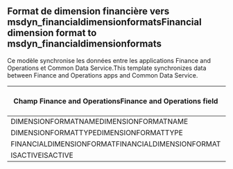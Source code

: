 ## <a name="financial-dimension-format-to-msdyn_financialdimensionformats"></a><span data-ttu-id="238cf-101">Format de dimension financière vers msdyn_financialdimensionformats</span><span class="sxs-lookup"><span data-stu-id="238cf-101">Financial dimension format to msdyn_financialdimensionformats</span></span>

<span data-ttu-id="238cf-102">Ce modèle synchronise les données entre les applications Finance and Operations et Common Data Service.</span><span class="sxs-lookup"><span data-stu-id="238cf-102">This template synchronizes data between Finance and Operations apps and Common Data Service.</span></span>

<span data-ttu-id="238cf-103">Champ Finance and Operations</span><span class="sxs-lookup"><span data-stu-id="238cf-103">Finance and Operations field</span></span> | <span data-ttu-id="238cf-104">Type de mappage</span><span class="sxs-lookup"><span data-stu-id="238cf-104">Map type</span></span> | <span data-ttu-id="238cf-105">Autre champ Dynamics 365</span><span class="sxs-lookup"><span data-stu-id="238cf-105">Other Dynamics 365 field</span></span> | <span data-ttu-id="238cf-106">Valeur par défaut</span><span class="sxs-lookup"><span data-stu-id="238cf-106">Default value</span></span>
---|---|---|---
<span data-ttu-id="238cf-107">DIMENSIONFORMATNAME</span><span class="sxs-lookup"><span data-stu-id="238cf-107">DIMENSIONFORMATNAME</span></span> | = | <span data-ttu-id="238cf-108">msdyn_dimensionformatname</span><span class="sxs-lookup"><span data-stu-id="238cf-108">msdyn_dimensionformatname</span></span> | 
<span data-ttu-id="238cf-109">DIMENSIONFORMATTYPE</span><span class="sxs-lookup"><span data-stu-id="238cf-109">DIMENSIONFORMATTYPE</span></span> | >< | <span data-ttu-id="238cf-110">msdyn_dimensionformattype</span><span class="sxs-lookup"><span data-stu-id="238cf-110">msdyn_dimensionformattype</span></span> | 
<span data-ttu-id="238cf-111">FINANCIALDIMENSIONFORMAT</span><span class="sxs-lookup"><span data-stu-id="238cf-111">FINANCIALDIMENSIONFORMAT</span></span> | = | <span data-ttu-id="238cf-112">msdyn_financialdimensionformat</span><span class="sxs-lookup"><span data-stu-id="238cf-112">msdyn_financialdimensionformat</span></span> | 
<span data-ttu-id="238cf-113">ISACTIVE</span><span class="sxs-lookup"><span data-stu-id="238cf-113">ISACTIVE</span></span> | >< | <span data-ttu-id="238cf-114">msdyn_isactive</span><span class="sxs-lookup"><span data-stu-id="238cf-114">msdyn_isactive</span></span> | 

